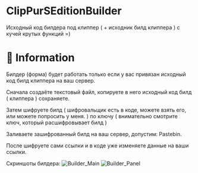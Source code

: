 # ClipPurSEditionBuilder
Исходный код билдера под клиппер ( + исходник билд клиппера ) с кучей крутых функций =)

# :star2: Information
Билдер (форма) будет работать только если у вас привязан исходный код билд клиппера на ваш сервер.

Сначала создаёте текстовый файл, копируете в него исходный код билд ( клиппера ) сохраняете.

Затем шифруете билд ( шифровальщик есть в коде, можете взять его, или можете попросить у меня. ) по ключу ( внимательно смотрите ключ, который расшифровывает билд )

Заливаете зашифрованный билд на ваш сервер, допустим: Pastebin.

После шифруете сами ссылки и в коде уже изменяете данные на ваши ссылки.

Скриншоты билдера:
![Builder_Main](https://b.radikal.ru/b19/2001/9a/edd48098cc10.png)
![Builder_Panel](https://b.radikal.ru/b13/2001/9b/ec1f2aea889c.png)
